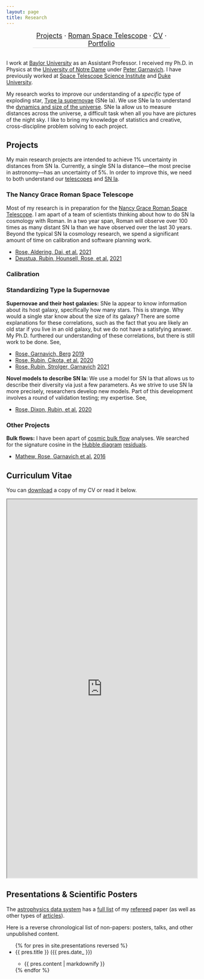 ```yaml
---
layout: page
title: Research
---
```


<!-- [ [About my Research](#about) · [Research Projects](#projects) · [CV](#cv) · [Portfolio](#portfolio) ] -->

<!-- [[About my Research](#about)] · [[Research Projects](#projects)] · [[CV](#cv)] · [[Portfolio](#portfolio)] -->

<!-- * [About my Research](#about)
* [Research Projects](#projects)
* [CV](#cv)
* [Portfolio](#portfolio) -->


<!-- background-color: #eeeeee -->
<div style="text-align: center; font-size: 18px; border-bottom: 1px solid #dddddd; margin-left: 70px; margin-right: 70px">
<!-- <a href="#about">About my Research</a> ·  -->
<a href="#projects">Projects</a> · <a href="#roman">Roman Space Telescope</a> · <a href="#cv">CV</a> · <a href="#portfolio">Portfolio</a>
</div>
<br>

<!-- <div style="border:2px; border-style:solid; border-color:#000000; padding: 3px; display: inline-block; border-radius: 10px;">example</div> -->
<!-- <div style="border:2px; border-style:solid; border-color:#000000; padding: 3px; display: inline-block; border-radius: 10px;"><a href="#about">About my Research</a></div> 
<div style="border:2px; border-style:solid; border-color:#000000; padding: 3px; display: inline-block; border-radius: 10px;"><a href="#projects">Research Projects</a></div> 
<div style="border:2px; border-style:solid; border-color:#000000; padding: 3px; display: inline-block; border-radius: 10px;"><a href="#cv">CV</a></div> 
<div style="border:2px; border-style:solid; border-color:#000000; padding: 3px; display: inline-block; border-radius: 10px;"><a href="#portfolio">Portfolio</a></div> -->


<!-- <a id="about"></a>
## About my Research  -->

I work at [Baylor University][baylor] as an Assistant Professor.
I received my Ph.D. in Physics at the [University of Notre Dame][nd-phys] under [Peter Garnavich][peter]. I have previously worked at [Space Telescope Science Institute][stsci] and [Duke University][duke].

[baylor]: https://www.baylor.edu/physics/
[nd-phys]: https://www.physics.nd.edu
[duke]: https://phy.duke.edu
[stsci]: https://www.stsci.edu
[peter]: https://physics.nd.edu/people/faculty/peter-garnavich/



My research works to improve our understanding of a *specific* type of exploding star, [Type Ia supernovae][sn] (SNe Ia). We use SNe Ia to understand the [dynamics and size of the universe][obs-cosmology]. SNe Ia allow us to measure distances across the universe, a difficult task when all you have are pictures of the night sky.
I like to bring my knowledge of statistics and creative, cross-discipline problem solving to each project.

[sn]: https://en.wikipedia.org/wiki/Type_Ia_supernova
[obs-cosmology]: https://en.wikipedia.org/wiki/Observational_cosmology


<a id="projects"></a>
## Projects

My main research projects are intended to achieve 1% uncertainty in distances from SN Ia. Currently, a single SN Ia distance—the most precise in astronomy—has an uncertainty of 5%. In order to improve this, we need to both understand our [telescopes](#cal) and [SN Ia](#standardizing).

<!-- <div style="padding-left: 25px; padding-right: 25px"> Use this to bring in the sub-projects -->
<!-- Or just use class="wrapper" -->
<a id="roman"></a>
### The Nancy Grace Roman Space Telescope

Most of my research is in preparation for the [Nancy Grace Roman Space Telescope][roman]. I am apart of a team of scientists thinking about how to do SN Ia cosmology with Roman. In a two year span, Roman will observe over 100 times as many distant SN Ia than we have observed over the last 30 years. Beyond the typical SN Ia cosmology research, we spend a significant amount of time on calibration and software planning work.

[roman]: https://roman.gsfc.nasa.gov

* [Rose, Aldering, Dai, et al.](https://ui.adsabs.harvard.edu/abs/2021arXiv210401199R/abstract) [2021](https://arxiv.org/abs/2104.01199)
* [Deustua, Rubin, Hounsell, Rose, et al.](https://ui.adsabs.harvard.edu/abs/2021RNAAS...5...66D/abstract) [2021](https://iopscience.iop.org/article/10.3847/2515-5172/abf1fb)


<a id="cal"></a>
### Calibration



<a id="standardizing"></a>
### Standardizing Type Ia Supernovae

**Supernovae and their host galaxies:** 
SNe Ia appear to know information about its host galaxy, specifically how many stars. This is strange. Why would a single star know about the size of its galaxy? 
There are some explanations for these correlations, such as the fact that you are likely an old star if you live in an old galaxy, but we do not have a satisfying answer. My Ph.D. furthered our understanding of these correlations, but there is still work to be done. See,

* [Rose, Garnavich, Berg](https://ui.adsabs.harvard.edu/abs/2019ApJ...874...32R/abstract) [2019](https://iopscience.iop.org/article/10.3847/1538-4357/ab0704)
* [Rose, Rubin, Cikota, et al.](https://ui.adsabs.harvard.edu/abs/2020ApJ...896L...4R/abstract) [2020](https://iopscience.iop.org/article/10.3847/2041-8213/ab94ad)
* [Rose, Rubin, Strolger, Garnavich](https://ui.adsabs.harvard.edu/abs/2020arXiv201201460R/abstract) [2021](https://ui.adsabs.harvard.edu/link_gateway/2020arXiv201201460R/EPRINT_HTML)

**Novel models to describe SN Ia:**
We use a model for SN Ia that allows us to describe their diversity via just a few parameters. As we strive to use SN Ia more precisely, researchers develop new models. Part of this development involves a round of validation testing; my expertise. See, 

* [Rose, Dixon, Rubin, et al.](https://ui.adsabs.harvard.edu/abs/2020ApJ...890...60R/abstract) [2020](https://iopscience.iop.org/article/10.3847/1538-4357/ab698d)


### Other Projects

**Bulk flows:** 
I have been apart of <a href="https://en.wikipedia.org/wiki/Dark_flow">cosmic bulk flow</a> analyses. We searched for the signature cosine in the <a href="https://en.wikipedia.org/wiki/Hubble%27s_law#Hubble_Diagram">Hubble diagram</a> <a href="https://en.wikipedia.org/wiki/Errors_and_residuals">residuals</a>.

* [Mathew, Rose, Garnavich et al.](https://ui.adsabs.harvard.edu/#abs/2016ApJ...827...60M/abstract) [2016](https://iopscience.iop.org/article/10.3847/0004-637X/827/1/60)


<a id="cv"></a>
## Curriculum Vitae

You can <a href="https://github.com/benjaminrose/CV/raw/master-pdf/Rose_CV.pdf">download</a> a copy of my CV or read it below.

<!-- one of these answers, by Lukasz Korzybiski, shows how to use docs.google's embed for any pdf. http://stackoverflow.com/questions/291813/recommended-way-to-embed-pdf-in-html#291823 -->
<div class="auto-resizable-iframe">
    <div>
            <iframe src="https://docs.google.com/gview?url=https://github.com/benjaminrose/CV/raw/master-pdf/Rose_CV.pdf&amp;embedded=true" width="100%" height="1000"></iframe>
    </div>
</div>
<p></p>


<a id="portfolio"></a>
## Presentations & Scientific Posters

<!-- My projects of interest are listed above with a few example papers.  -->

The [astrophysics data system][ads] has a [full list] of my [refereed] paper (as well as other types of [articles]). 

[ads]: https://ui.adsabs.harvard.edu
[full list]: https://ui.adsabs.harvard.edu/search/p_=0&q=orcid%3A0000-0002-1873-8973&sort=date%20desc%2C%20bibcode%20desc
[refereed]: https://ui.adsabs.harvard.edu/search/filter_property_fq_property=AND&filter_property_fq_property=property%3A%22refereed%22&fq=%7B!type%3Daqp%20v%3D%24fq_property%7D&fq_property=(property%3A%22refereed%22)&q=orcid%3A0000-0002-1873-8973&sort=date%20desc%2C%20bibcode%20desc&p_=0
[articles]: https://ui.adsabs.harvard.edu/search/filter_property_fq_property=AND&filter_property_fq_property=property%3A%22notrefereed%22&fq=%7B!type%3Daqp%20v%3D%24fq_property%7D&fq_property=(property%3A%22notrefereed%22)&q=orcid%3A0000-0002-1873-8973&sort=date%20desc%2C%20bibcode%20desc&p_=0


Here is a reverse chronological list of non-papers: posters, talks, and other unpublished content.

<ul>
{% for pres in site.presentations reversed %}
<!-- Just link to the file rather than visually naming it. -->
  <!-- <li> {{ pres.title }} ({{ pres.date_ }}) - {{ pres.file }}</li> -->
  <li> {{ pres.title }} ({{ pres.date_ }})</li>
    <ul>
      <li>{{ pres.content | markdownify }}</li>
      </ul>
{% endfor %}
</ul> 